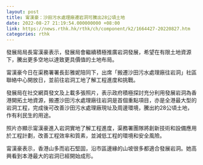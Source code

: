 ```yaml
---
layout: post
title: 甯漢豪：沙田污水處理廠遷岩洞可騰出28公頃土地
date: 2022-08-27 21:19:54.000000000 +08:00
link: https://news.rthk.hk/rthk/ch/component/k2/1664427-20220827.htm
categories: rthk
---
```


發展局局長甯漢豪表示，發展局會繼續積極推廣岩洞發展，希望在有限土地資源下，騰出更多空地以達致更具價值的土地布局。

甯漢豪今日在渠務署署長彭雅妮陪同下，出席「搬遷沙田污水處理廠往岩洞」社區聯絡中心開放日，並前往岩洞工地了解工程進度和挑戰。

發展局在社交網頁發文及上載多張照片，表示政府積極探討充分利用發展岩洞為香港開拓土地資源，搬遷沙田污水處理廠往岩洞是首個重點項目，亦是全港最大型的岩洞工程，完成後可改善沙田污水處理廠現址及周邊環境，騰出約28公頃土地，作有利民生的用途。

照片亦顯示甯漢豪進入岩洞實地了解工程進度，渠務署團隊將創新技術和設備應用於工程計劃，改善工程效率和質素，並減低工程的環境和安全風險。

甯漢豪表示，香港山多而岩石堅固，沿市區邊緣的山坡很多都適合發展岩洞。她高興看到本港最大的岩洞已經開始成形。
